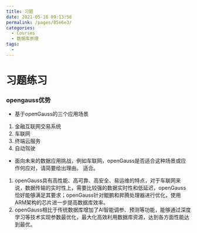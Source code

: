 ```yaml
---
title: 习题
date: 2021-05-18 09:13:58
permalink: /pages/85e6e3/
categories:
  - Courses
  - 数据库原理
tags:
  - 
---
```


# 习题练习

### opengauss优势

- 基于openGauss的三个应用场景

1. 金融互联网交易系统
2. 车联网
3. 终端云服务
4. 自动驾驶

- 面向未来的数据应用挑战，例如车联网，openGauss是否适合这种场景或应作何应对，请简要给出理由。
适合。

1. openGauss具有高性能、高可靠、高安全、易运维的特点，对于车联网来说，数据传输的实时性上，需要比较强的数据实时性和低延迟，openGauss恰好能够满足其要求；openGauss针对鲲鹏和昇腾处理器进行优化，使用ARM架构的芯片进一步提高数据库效率。
2. openGauss相比于传统数据库增加了AI智能调参、预测等功能，能够通过深度学习等技术实现参数最优化，最大化高效利用数据库资源，达到各方面性能达到最优。